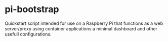 # pi-bootstrap
Quickstart script intended for use on a Raspberry Pi that functions as a web server/proxy using container applications a minimal dashboard and other usefull configurations.
